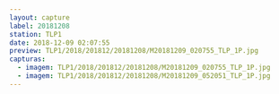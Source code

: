 ```yaml
---
layout: capture
label: 20181208
station: TLP1
date: 2018-12-09 02:07:55
preview: TLP1/2018/201812/20181208/M20181209_020755_TLP_1P.jpg
capturas:
  - imagem: TLP1/2018/201812/20181208/M20181209_020755_TLP_1P.jpg
  - imagem: TLP1/2018/201812/20181208/M20181209_052051_TLP_1P.jpg
---
```

